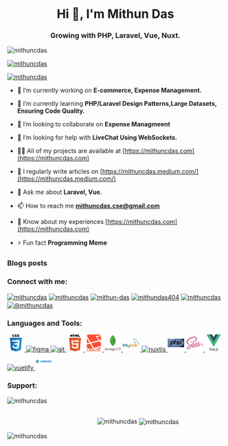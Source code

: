 <h1 align="center">Hi 👋, I'm Mithun Das</h1>
<h3 align="center">Growing with PHP, Laravel, Vue, Nuxt.</h3>

<p align="left"> <img src="https://komarev.com/ghpvc/?username=mithuncdas&label=Profile%20views&color=0e75b6&style=flat" alt="mithuncdas" /> </p>

<p align="left"> <a href="https://github.com/ryo-ma/github-profile-trophy"><img src="https://github-profile-trophy.vercel.app/?username=mithuncdas" alt="mithuncdas" /></a> </p>

<p align="left"> <a href="https://twitter.com/mithuncdas" target="blank"><img src="https://img.shields.io/twitter/follow/mithuncdas?logo=twitter&style=for-the-badge" alt="mithuncdas" /></a> </p>

- 🔭 I’m currently working on **E-commerce, Expense Management.**

- 🌱 I’m currently learning **PHP/Laravel Design Patterns,Large Datasets, Ensuring Code Quality.**

- 👯 I’m looking to collaborate on **Expense Managmeent**

- 🤝 I’m looking for help with **LiveChat Using WebSockets.**

- 👨‍💻 All of my projects are available at [https://mithuncdas.com](https://mithuncdas.com)

- 📝 I regularly write articles on [https://mithuncdas.medium.com/](https://mithuncdas.medium.com/)

- 💬 Ask me about **Laravel, Vue.**

- 📫 How to reach me **mithuncdas.cse@gmail.com**

- 📄 Know about my experiences [https://mithuncdas.com](https://mithuncdas.com)

- ⚡ Fun fact **Programming Meme**

### Blogs posts
<!-- BLOG-POST-LIST:START -->
<!-- BLOG-POST-LIST:END -->

<h3 align="left">Connect with me:</h3>
<p align="left">
<a href="https://twitter.com/mithuncdas" target="blank"><img align="center" src="https://raw.githubusercontent.com/rahuldkjain/github-profile-readme-generator/master/src/images/icons/Social/twitter.svg" alt="mithuncdas" height="30" width="40" /></a>
<a href="https://linkedin.com/in/mithuncdas" target="blank"><img align="center" src="https://raw.githubusercontent.com/rahuldkjain/github-profile-readme-generator/master/src/images/icons/Social/linked-in-alt.svg" alt="mithuncdas" height="30" width="40" /></a>
<a href="https://stackoverflow.com/users/mithun-das" target="blank"><img align="center" src="https://raw.githubusercontent.com/rahuldkjain/github-profile-readme-generator/master/src/images/icons/Social/stack-overflow.svg" alt="mithun-das" height="30" width="40" /></a>
<a href="https://fb.com/mithundas404" target="blank"><img align="center" src="https://raw.githubusercontent.com/rahuldkjain/github-profile-readme-generator/master/src/images/icons/Social/facebook.svg" alt="mithundas404" height="30" width="40" /></a>
<a href="https://instagram.com/mithuncdas" target="blank"><img align="center" src="https://raw.githubusercontent.com/rahuldkjain/github-profile-readme-generator/master/src/images/icons/Social/instagram.svg" alt="mithuncdas" height="30" width="40" /></a>
<a href="https://medium.com/@mithuncdas" target="blank"><img align="center" src="https://raw.githubusercontent.com/rahuldkjain/github-profile-readme-generator/master/src/images/icons/Social/medium.svg" alt="@mithuncdas" height="30" width="40" /></a>
</p>

<h3 align="left">Languages and Tools:</h3>
<p align="left"> <a href="https://www.w3schools.com/css/" target="_blank" rel="noreferrer"> <img src="https://raw.githubusercontent.com/devicons/devicon/master/icons/css3/css3-original-wordmark.svg" alt="css3" width="40" height="40"/> </a> <a href="https://www.figma.com/" target="_blank" rel="noreferrer"> <img src="https://www.vectorlogo.zone/logos/figma/figma-icon.svg" alt="figma" width="40" height="40"/> </a> <a href="https://git-scm.com/" target="_blank" rel="noreferrer"> <img src="https://www.vectorlogo.zone/logos/git-scm/git-scm-icon.svg" alt="git" width="40" height="40"/> </a> <a href="https://www.w3.org/html/" target="_blank" rel="noreferrer"> <img src="https://raw.githubusercontent.com/devicons/devicon/master/icons/html5/html5-original-wordmark.svg" alt="html5" width="40" height="40"/> </a> <a href="https://laravel.com/" target="_blank" rel="noreferrer"> <img src="https://raw.githubusercontent.com/devicons/devicon/master/icons/laravel/laravel-plain-wordmark.svg" alt="laravel" width="40" height="40"/> </a> <a href="https://www.mongodb.com/" target="_blank" rel="noreferrer"> <img src="https://raw.githubusercontent.com/devicons/devicon/master/icons/mongodb/mongodb-original-wordmark.svg" alt="mongodb" width="40" height="40"/> </a> <a href="https://www.mysql.com/" target="_blank" rel="noreferrer"> <img src="https://raw.githubusercontent.com/devicons/devicon/master/icons/mysql/mysql-original-wordmark.svg" alt="mysql" width="40" height="40"/> </a> <a href="https://nuxtjs.org/" target="_blank" rel="noreferrer"> <img src="https://www.vectorlogo.zone/logos/nuxtjs/nuxtjs-icon.svg" alt="nuxtjs" width="40" height="40"/> </a> <a href="https://www.php.net" target="_blank" rel="noreferrer"> <img src="https://raw.githubusercontent.com/devicons/devicon/master/icons/php/php-original.svg" alt="php" width="40" height="40"/> </a> <a href="https://sass-lang.com" target="_blank" rel="noreferrer"> <img src="https://raw.githubusercontent.com/devicons/devicon/master/icons/sass/sass-original.svg" alt="sass" width="40" height="40"/> </a> <a href="https://vuejs.org/" target="_blank" rel="noreferrer"> <img src="https://raw.githubusercontent.com/devicons/devicon/master/icons/vuejs/vuejs-original-wordmark.svg" alt="vuejs" width="40" height="40"/> </a> <a href="https://vuetifyjs.com/en/" target="_blank" rel="noreferrer"> <img src="https://bestofjs.org/logos/vuetify.svg" alt="vuetify" width="40" height="40"/> </a> <a href="https://webpack.js.org" target="_blank" rel="noreferrer"> <img src="https://raw.githubusercontent.com/devicons/devicon/d00d0969292a6569d45b06d3f350f463a0107b0d/icons/webpack/webpack-original-wordmark.svg" alt="webpack" width="40" height="40"/> </a> </p>


<h3 align="left">Support:</h3>
<p><a href="https://www.buymeacoffee.com/mithuncdas"> <img align="left" src="https://cdn.buymeacoffee.com/buttons/v2/default-yellow.png" height="50" width="210" alt="mithuncdas" /></a></p><br><br>


<p><img align="left" src="https://github-readme-stats.vercel.app/api/top-langs?username=mithuncdas&show_icons=true&locale=en&layout=compact" alt="mithuncdas" /></p>

<p>&nbsp;<img align="center" src="https://github-readme-stats.vercel.app/api?username=mithuncdas&show_icons=true&locale=en" alt="mithuncdas" /></p>

<p><img align="center" src="https://github-readme-streak-stats.herokuapp.com/?user=mithuncdas&" alt="mithuncdas" /></p>
